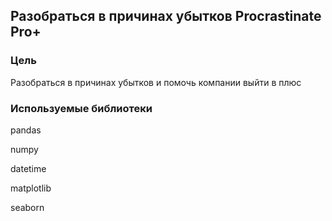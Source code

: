 ## Разобраться в причинах убытков Procrastinate Pro+
### Цель
Разобраться в причинах убытков и помочь компании выйти в плюс
### Используемые библиотеки
pandas

numpy

datetime

matplotlib

seaborn
